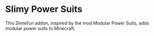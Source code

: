 # Slimy Power Suits

This Slimefun addon, inspired by the mod Modular Power Suits, adds modular power suits to Minecraft.